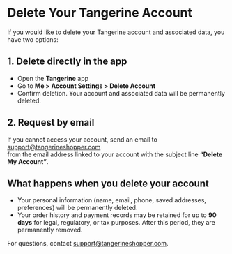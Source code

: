 # Delete Your Tangerine Account

If you would like to delete your Tangerine account and associated data, you have two options:

## 1. Delete directly in the app
- Open the **Tangerine** app  
- Go to **Me > Account Settings > Delete Account**  
- Confirm deletion. Your account and associated data will be permanently deleted.  

## 2. Request by email
If you cannot access your account, send an email to  
[support@tangerineshopper.com](mailto:support@tangerineshopper.com)  
from the email address linked to your account with the subject line **“Delete My Account”**.  

## What happens when you delete your account
- Your personal information (name, email, phone, saved addresses, preferences) will be permanently deleted.  
- Your order history and payment records may be retained for up to **90 days** for legal, regulatory, or tax purposes. After this period, they are permanently removed.  

For questions, contact [support@tangerineshopper.com](mailto:support@tangerineshopper.com).
